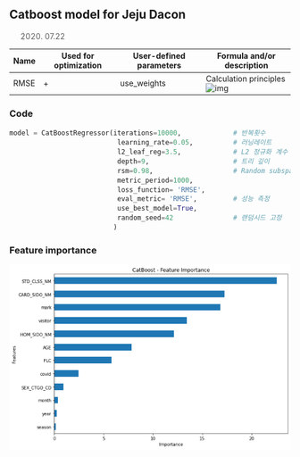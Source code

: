 ## Catboost model for Jeju Dacon

> 2020. 07.22



| Name | Used for optimization | User-defined parameters | Formula and/or description                                   |
| ---- | --------------------- | ----------------------- | ------------------------------------------------------------ |
| RMSE | +                     | use_weights             | Calculation principles![img](https://yastatic.net/doccenter/images/tech2.yandex.com/en/catboost/doc/freeze/NMoE5sCmPnUKWnM-fOn56NzG8As.svg) |

### Code

```python
model = CatBoostRegressor(iterations=10000,             # 반복횟수
                           learning_rate=0.05,          # 러닝레이트
                           l2_leaf_reg=3.5,             # L2 정규화 계수
                           depth=9,                     # 트리 깊이
                           rsm=0.98,                    # Random subspace method.
                           metric_period=1000,
                           loss_function= 'RMSE',      
                           eval_metric= 'RMSE',         # 성능 측정
                           use_best_model=True,
                           random_seed=42               # 랜덤시드 고정
                          ) 
```



### Feature importance

![](img\0722.png)